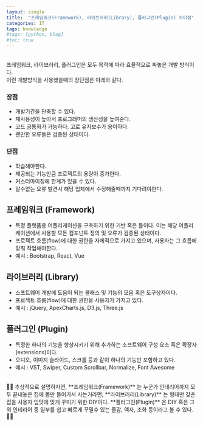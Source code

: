 ```yaml
---
layout: single
title:  "프레임워크(Framework), 라이브러리(Library), 플러그인(Plugin) 차이점"
categories: IT
tags: knowledge
#tags: [python, blog]
#toc: true
---
```


<br/>
프레임워크, 라이브러리, 플러그인은 모두 목적에 따라 효율적으로 짜놓은 개발 방식이다.   
<br/>
이런 개발방식을 사용했을때의 장단점은 아래와 같다.

### 장점
- 개발기간을 단축할 수 있다.
- 재사용성이 높아서 프로그래머의 생산성을 높여준다.
- 코드 공통화가 가능하다. 고로 유지보수가 용이하다.
- 왠만한 오류들은 검증된 상태이다.

### 단점
- 학습해야한다.
- 제공되는 기능만큼 프로젝트의 용량이 증가한다.
- 커스터마이징에 한계가 있을 수 있다.
- 알수없는 오류 발견시 해당 업체에서 수정해줄때까지 기다려야한다.

## 프레임워크 (Framework)
- 특정 플랫폼용 어플리케이션을 구축하기 위한 기반 혹은 틀이다. 이는 해당 어플리케이션에서 사용할 모든 컴포넌트 정의 및 오류가 검증된 상태이다.
- 프로젝트 흐름(flow)에 대한 권한을 자체적으로 가지고 있으며, 사용자는 그 흐름에 맞춰 작업해야한다.
- 예시 : Bootstrap, React, Vue

## 라이브러리 (Library)
- 소프트웨어 개발에 도움이 되는 클래스 및 기능의 모음 혹은 도구상자이다.
- 프로젝트 흐름(flow)에 대한 권한을 사용자가 가지고 있다.
- 예시 : jQuery, ApexCharts.js, D3.js, Three.js

## 플러그인 (Plugin)
- 특정한 하나의 기능을 향상시키기 위해 추가하는 소프트웨어 구성 요소 혹은 확장자(extensions)이다. 
- 오디오, 이미지 슬라이드, 스크롤 등과 같이 하나의 기능만 포함하고 있다.
- 예시 : VST, Swiper, Custom Scrollbar, Normalize, Font Awesome

<br/>
🐬🐬 추상적으로 설명하자면, **프레임워크(Framework)** 는 누군가 인테리어까지 모두 끝내놓은 집에 몸만 들어가서 사는거라면, **라이브러리(Library)** 는 형태만 갖춘 집을 사용자 입맛에 맞게 꾸미기 위한 DIY이다. **플러그인(Plugin)** 은 DIY 혹은 그 외 인테리어 중 일부를 쉽고 빠르게 꾸밀수 있는 물감, 액자, 조화 등이라고 볼 수 있다. 🐬🐬
<br/>